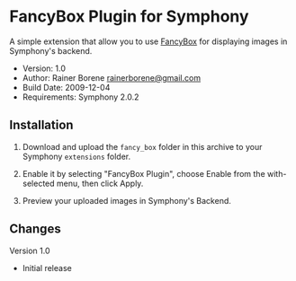 FancyBox Plugin for Symphony
============================

A simple extension that allow you to use [FancyBox](http://fancybox.net/) for displaying images in Symphony's backend.

- Version: 1.0
- Author: Rainer Borene <rainerborene@gmail.com>
- Build Date: 2009-12-04
- Requirements: Symphony 2.0.2

## Installation

1. Download and upload the `fancy_box` folder in this archive to your Symphony `extensions` folder.

2. Enable it by selecting "FancyBox Plugin", choose Enable from the with-selected menu, then click Apply.

3. Preview your uploaded images in Symphony's Backend.

## Changes

Version 1.0

- Initial release
